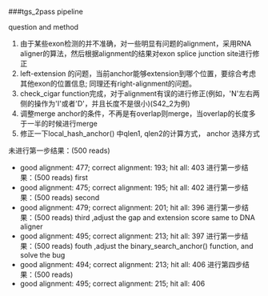 ###tgs_2pass pipeline

question and method
1. 由于某些exon检测的并不准确，对一些明显有问题的alignment，采用RNA aligner的算法，然后根据alignment的结果对exon splice junction site进行修正
2. left-extension 的问题，当前anchor能够extension到哪个位置，要综合考虑其他exon的位置信息; 同理还有right-alignment的问题。
3. check_cigar function完成，对于alignment有误的进行修正(例如，'N'左右两侧的操作为'I'或者'D'，并且长度不是很小)(S42_2为例)
4. 调整merge anchor的条件，不再是有overlap则merge，当overlap的长度多于一半的时候进行merge
5. 修正一下local_hash_anchor() 中qlen1, qlen2的计算方式， anchor 选择方式


未进行第一步结果：(500 reads)
- good alignment: 477; correct alignment: 193; hit all: 403
进行第一步结果：(500 reads) first
- good alignment: 475; correct alignment: 195; hit all: 402
进行第一步结果：(500 reads) second
- good alignment: 479; correct alignment: 201; hit all: 396
进行第一步结果：(500 reads) third ,adjust the gap and extension score same to DNA aligner
- good alignment: 495; correct alignment: 213; hit all: 397
进行第一步结果：(500 reads) fouth ,adjust the binary_search_anchor() function, and solve the bug
- good alignment: 494; correct alignment: 213; hit all: 406
进行第四步结果：(500 reads)
- good alignment: 495; correct alignment: 215; hit all: 406
